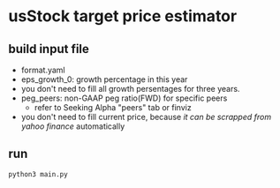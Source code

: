 # usStock target price estimator

## build input file
- format.yaml
- eps_growth_0: growth percentage in this year
- you don't need to fill all growth persentages for three years.
- peg_peers: non-GAAP peg ratio(FWD) for specific peers
    - refer to Seeking Alpha "peers" tab or finviz
- you don't need to fill current price, because *it can be scrapped from yahoo finance* automatically

## run
```bash
python3 main.py
```
